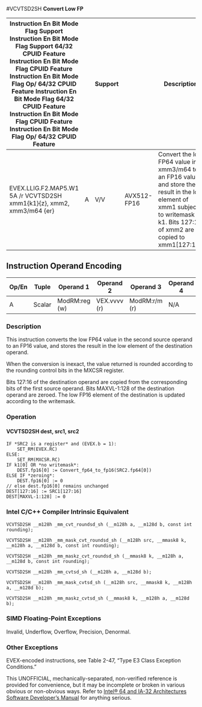 #VCVTSD2SH
**Convert Low FP**

| Instruction En Bit Mode Flag Support Instruction En Bit Mode Flag Support 64/32 CPUID Feature Instruction En Bit Mode Flag CPUID Feature Instruction En Bit Mode Flag Op/ 64/32 CPUID Feature Instruction En Bit Mode Flag 64/32 CPUID Feature Instruction En Bit Mode Flag CPUID Feature Instruction En Bit Mode Flag Op/ 64/32 CPUID Feature |     | Support |             | Description                                                                                                                                                                      |
| ---------------------------------------------------------------------------------------------------------------------------------------------------------------------------------------------------------------------------------------------------------------------------------------------------------------------------------------------- | --- | ------- | ----------- | -------------------------------------------------------------------------------------------------------------------------------------------------------------------------------- |
| EVEX.LLIG.F2.MAP5.W1 5A /r VCVTSD2SH xmm1{k1}{z}, xmm2, xmm3/m64 {er}                                                                                                                                                                                                                                                                          | A   | V/V     | AVX512-FP16 | Convert the low FP64 value in xmm3/m64 to an FP16 value and store the result in the low element of xmm1 subject to writemask k1. Bits 127:16 of xmm2 are copied to xmm1[127:16]. |

## Instruction Operand Encoding

| Op/En | Tuple  | Operand 1     | Operand 2    | Operand 3     | Operand 4 |
| ----- | ------ | ------------- | ------------ | ------------- | --------- |
| A     | Scalar | ModRM:reg (w) | VEX.vvvv (r) | ModRM:r/m (r) | N/A       |

### Description

This instruction converts the low FP64 value in the second source operand to an FP16 value, and stores the result in the low element of the destination operand.

When the conversion is inexact, the value returned is rounded according to the rounding control bits in the MXCSR register.

Bits 127:16 of the destination operand are copied from the corresponding bits of the first source operand. Bits MAXVL-1:128 of the destination operand are zeroed. The low FP16 element of the destination is updated according to the writemask.

### Operation

#### VCVTSD2SH dest, src1, src2

```
IF *SRC2 is a register* and (EVEX.b = 1):
    SET_RM(EVEX.RC)
ELSE:
    SET_RM(MXCSR.RC)
IF k1[0] OR *no writemask*:
    DEST.fp16[0] := Convert_fp64_to_fp16(SRC2.fp64[0])
ELSE IF *zeroing*:
    DEST.fp16[0] := 0
// else dest.fp16[0] remains unchanged
DEST[127:16] := SRC1[127:16]
DEST[MAXVL-1:128] := 0

```

### Intel C/C++ Compiler Intrinsic Equivalent

```
VCVTSD2SH __m128h _mm_cvt_roundsd_sh (__m128h a, __m128d b, const int rounding);

```

```
VCVTSD2SH __m128h _mm_mask_cvt_roundsd_sh (__m128h src, __mmask8 k, __m128h a, __m128d b, const int rounding);

```

```
VCVTSD2SH __m128h _mm_maskz_cvt_roundsd_sh (__mmask8 k, __m128h a, __m128d b, const int rounding);

```

```
VCVTSD2SH __m128h _mm_cvtsd_sh (__m128h a, __m128d b);

```

```
VCVTSD2SH __m128h _mm_mask_cvtsd_sh (__m128h src, __mmask8 k, __m128h a, __m128d b);

```

```
VCVTSD2SH __m128h _mm_maskz_cvtsd_sh (__mmask8 k, __m128h a, __m128d b);

```

### SIMD Floating-Point Exceptions

Invalid, Underflow, Overflow, Precision, Denormal.

### Other Exceptions

EVEX-encoded instructions, see Table 2-47, “Type E3 Class Exception Conditions.”

This UNOFFICIAL, mechanically-separated, non-verified reference is provided for convenience, but it may be
incomplete or broken in various obvious or non-obvious
ways. Refer to [Intel® 64 and IA-32 Architectures Software Developer’s Manual](https://software.intel.com/en-us/download/intel-64-and-ia-32-architectures-sdm-combined-volumes-1-2a-2b-2c-2d-3a-3b-3c-3d-and-4) for anything serious.
